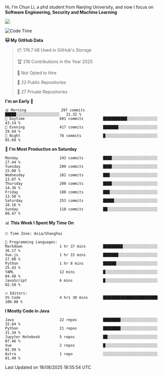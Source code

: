 Hi, I'm Chun Li, a phd student from Nanjing University, and now I focus on **Software Engineering, Security and Machine Learning**

<!--![GitHub Snake Light](https://github.com/pppppkun/pppppkun/blob/output/github-snake.svg#gh-light-mode-only)-->
<!--![GitHub Snake dark](https://github.com/pppppkun/pppppkun/blob/output/github-snake-dark.svg#gh-dark-mode-only)-->

![](https://komarev.com/ghpvc/?username=pppppkun)
<!--START_SECTION:waka-->
![Code Time](http://img.shields.io/badge/Code%20Time-2%2C194%20hrs%2024%20mins-blue)

**🐱 My GitHub Data** 

> 📦 176.7 kB Used in GitHub's Storage 
 > 
> 🏆 216 Contributions in the Year 2025
 > 
> 🚫 Not Opted to Hire
 > 
> 📜 22 Public Repositories 
 > 
> 🔑 27 Private Repositories 
 > 
**I'm an Early 🐤** 

```text
🌞 Morning                297 commits         █████░░░░░░░░░░░░░░░░░░░░   21.32 % 
🌆 Daytime                601 commits         ███████████░░░░░░░░░░░░░░   43.14 % 
🌃 Evening                417 commits         ███████░░░░░░░░░░░░░░░░░░   29.94 % 
🌙 Night                  78 commits          █░░░░░░░░░░░░░░░░░░░░░░░░   05.60 % 
```
📅 **I'm Most Productive on Saturday** 

```text
Monday                   243 commits         ████░░░░░░░░░░░░░░░░░░░░░   17.44 % 
Tuesday                  209 commits         ████░░░░░░░░░░░░░░░░░░░░░   15.00 % 
Wednesday                182 commits         ███░░░░░░░░░░░░░░░░░░░░░░   13.07 % 
Thursday                 200 commits         ████░░░░░░░░░░░░░░░░░░░░░   14.36 % 
Friday                   188 commits         ███░░░░░░░░░░░░░░░░░░░░░░   13.50 % 
Saturday                 253 commits         █████░░░░░░░░░░░░░░░░░░░░   18.16 % 
Sunday                   118 commits         ██░░░░░░░░░░░░░░░░░░░░░░░   08.47 % 
```


📊 **This Week I Spent My Time On** 

```text
🕑︎ Time Zone: Asia/Shanghai

💬 Programming Languages: 
Markdown                 1 hr 37 mins        █████████░░░░░░░░░░░░░░░░   36.17 % 
Vue.js                   1 hr 15 mins        ███████░░░░░░░░░░░░░░░░░░   27.90 % 
Python                   1 hr 8 mins         ██████░░░░░░░░░░░░░░░░░░░   25.43 % 
YAML                     12 mins             █░░░░░░░░░░░░░░░░░░░░░░░░   04.48 % 
JavaScript               6 mins              █░░░░░░░░░░░░░░░░░░░░░░░░   02.50 % 

🔥 Editors: 
VS Code                  4 hrs 30 mins       █████████████████████████   100.00 % 
```

**I Mostly Code in Java** 

```text
Java                     22 repos            ████████░░░░░░░░░░░░░░░░░   32.84 % 
Python                   21 repos            ████████░░░░░░░░░░░░░░░░░   31.34 % 
Jupyter Notebook         5 repos             ██░░░░░░░░░░░░░░░░░░░░░░░   07.46 % 
Vue                      2 repos             █░░░░░░░░░░░░░░░░░░░░░░░░   02.99 % 
Astro                    1 repo              ░░░░░░░░░░░░░░░░░░░░░░░░░   01.49 % 
```




 Last Updated on 18/08/2025 18:55:54 UTC
<!--END_SECTION:waka-->
